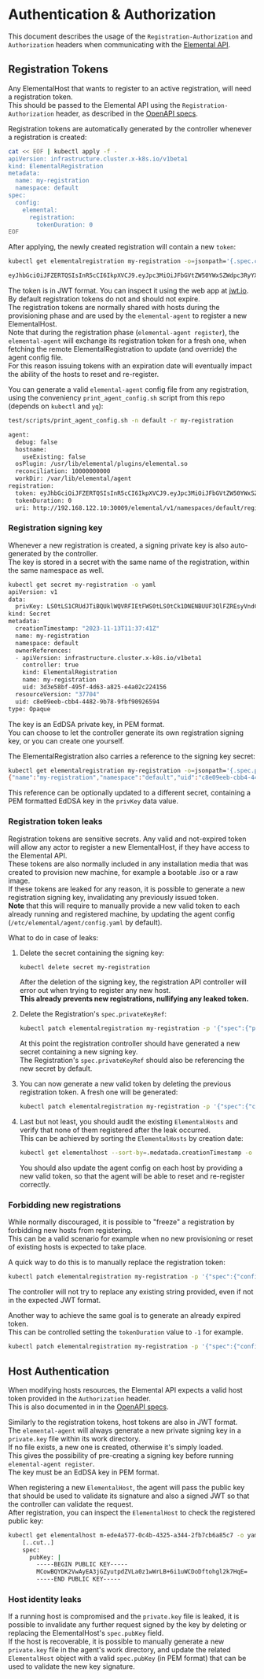 # Authentication & Authorization

This document describes the usage of the `Registration-Authorization` and `Authorization` headers when communicating with the [Elemental API](../README.md#elemental-api).

## Registration Tokens

Any ElementalHost that wants to register to an active registration, will need a registration token.  
This should be passed to the Elemental API using the `Registration-Authorization` header, as described in the [OpenAPI specs](../elemental-openapi.yaml).

Registration tokens are automatically generated by the controller whenever a registration is created:

```bash
cat << EOF | kubectl apply -f -
apiVersion: infrastructure.cluster.x-k8s.io/v1beta1
kind: ElementalRegistration
metadata:
  name: my-registration
  namespace: default
spec:
  config:
    elemental:
      registration:
        tokenDuration: 0
EOF
```

After applying, the newly created registration will contain a new `token`:

```bash
kubectl get elementalregistration my-registration -o=jsonpath='{.spec.config.elemental.registration.token}'

eyJhbGciOiJFZERTQSIsInR5cCI6IkpXVCJ9.eyJpc3MiOiJFbGVtZW50YWxSZWdpc3RyYXRpb25SZWNvbmNpbGVyIiwic3ViIjoiaHR0cDovLzE5Mi4xNjguMTIyLjEwOjMwMDA5L2VsZW1lbnRhbC92MS9uYW1lc3BhY2VzL2RlZmF1bHQvcmVnaXN0cmF0aW9ucy9teS1yZWdpc3RyYXRpb24iLCJhdWQiOlsiaHR0cDovLzE5Mi4xNjguMTIyLjEwOjMwMDA5L2VsZW1lbnRhbC92MS9uYW1lc3BhY2VzL2RlZmF1bHQvcmVnaXN0cmF0aW9ucy9teS1yZWdpc3RyYXRpb24iXSwibmJmIjoxNjk5ODc1NDYxLCJpYXQiOjE2OTk4NzU0NjF9.VK6jQ7MutSrb4RVT-w0PGd14MRZbJVoJXXyWd44l_tijC_IlSernkaZpa-KFTLn0XVyE6IcpPm4zYXlyAGYoAw
```

The token is in JWT format. You can inspect it using the web app at [jwt.io](https://jwt.io).  
By default registration tokens do not and should not expire.  
The registration tokens are normally shared with hosts during the provisioning phase and are used by the `elemental-agent` to register a new ElementalHost.  
Note that during the registration phase (`elemental-agent register`), the `elemental-agent` will exchange its registration token for a fresh one, when fetching the remote ElementalRegistration to update (and override) the agent config file.  
For this reason issuing tokens with an expiration date will eventually impact the ability of the hosts to reset and re-register.  

You can generate a valid `elemental-agent` config file from any registration, using the conveniency `print_agent_config.sh` script from this repo (depends on `kubectl` and `yq`):

```bash
test/scripts/print_agent_config.sh -n default -r my-registration

agent:
  debug: false
  hostname:
    useExisting: false
  osPlugin: /usr/lib/elemental/plugins/elemental.so
  reconciliation: 10000000000
  workDir: /var/lib/elemental/agent
registration:
  token: eyJhbGciOiJFZERTQSIsInR5cCI6IkpXVCJ9.eyJpc3MiOiJFbGVtZW50YWxSZWdpc3RyYXRpb25SZWNvbmNpbGVyIiwic3ViIjoiaHR0cDovLzE5Mi4xNjguMTIyLjEwOjMwMDA5L2VsZW1lbnRhbC92MS9uYW1lc3BhY2VzL2RlZmF1bHQvcmVnaXN0cmF0aW9ucy9teS1yZWdpc3RyYXRpb24iLCJhdWQiOlsiaHR0cDovLzE5Mi4xNjguMTIyLjEwOjMwMDA5L2VsZW1lbnRhbC92MS9uYW1lc3BhY2VzL2RlZmF1bHQvcmVnaXN0cmF0aW9ucy9teS1yZWdpc3RyYXRpb24iXSwibmJmIjoxNjk5ODc1NDYxLCJpYXQiOjE2OTk4NzU0NjF9.VK6jQ7MutSrb4RVT-w0PGd14MRZbJVoJXXyWd44l_tijC_IlSernkaZpa-KFTLn0XVyE6IcpPm4zYXlyAGYoAw
  tokenDuration: 0
  uri: http://192.168.122.10:30009/elemental/v1/namespaces/default/registrations/my-registration
```

### Registration signing key

Whenever a new registration is created, a signing private key is also auto-generated by the controller.  
The key is stored in a secret with the same name of the registration, within the same namespace as well.  

```bash
kubectl get secret my-registration -o yaml
apiVersion: v1
data:
  privKey: LS0tLS1CRUdJTiBQUklWQVRFIEtFWS0tLS0tCk1DNENBUUF3QlFZREsyVndCQ0lFSU1KZi95YWhicFlnU3VFaDBHaFpxR1hCWjNKcVZGQ29WQlFhY2NkZ1RCeGkKLS0tLS1FTkQgUFJJVkFURSBLRVktLS0tLQo=
kind: Secret
metadata:
  creationTimestamp: "2023-11-13T11:37:41Z"
  name: my-registration
  namespace: default
  ownerReferences:
  - apiVersion: infrastructure.cluster.x-k8s.io/v1beta1
    controller: true
    kind: ElementalRegistration
    name: my-registration
    uid: 3d3e58bf-495f-4d63-a825-e4a02c224156
  resourceVersion: "37704"
  uid: c8e09eeb-cbb4-4482-9b78-9fbf90926594
type: Opaque
```

The key is an EdDSA private key, in PEM format.  
You can choose to let the controller generate its own registration signing key, or you can create one yourself.  

The ElementalRegistration also carries a reference to the signing key secret:

```bash
kubectl get elementalregistration my-registration -o=jsonpath='{.spec.privateKeyRef}'
{"name":"my-registration","namespace":"default","uid":"c8e09eeb-cbb4-4482-9b78-9fbf90926594"}
```

This reference can be optionally updated to a different secret, containing a PEM formatted EdDSA key in the `privKey` data value.  

### Registration token leaks

Registration tokens are sensitive secrets. Any valid and not-expired token will allow any actor to register a new ElementalHost, if they have access to the Elemental API.  
These tokens are also normally included in any installation media that was created to provision new machine, for example a bootable .iso or a raw image.  
If these tokens are leaked for any reason, it is possible to generate a new registration signing key, invalidating any previously issued token.  
**Note** that this will require to manually provide a new valid token to each already running and registered machine, by updating the agent config (`/etc/elemental/agent/config.yaml` by default).  

What to do in case of leaks:  

1. Delete the secret containing the signing key:

    ```bash
    kubectl delete secret my-registration
    ```

    After the deletion of the signing key, the registration API controller will error out when trying to register any new host.  
    **This already prevents new registrations, nullifying any leaked token.**  

1. Delete the Registration's `spec.privateKeyRef`:

    ```bash
    kubectl patch elementalregistration my-registration -p '{"spec":{"privateKeyRef":null}}' --type=merge
    ```

    At this point the registration controller should have generated a new secret containing a new signing key.  
    The Registration's `spec.privateKeyRef` should also be referencing the new secret by default.  

1. You can now generate a new valid token by deleting the previous registration token. A fresh one will be generated:  

    ```bash
    kubectl patch elementalregistration my-registration -p '{"spec":{"config":{"elemental":{"registration":{"token":""}}}}}' --type=merge
    ```

1. Last but not least, you should audit the existing `ElementalHosts` and verify that none of them registered after the leak occurred.  
   This can be achieved by sorting the `ElementalHosts` by creation date:  

   ```bash
   kubectl get elementalhost --sort-by=.medatada.creationTimestamp -o yaml
   ```

   You should also update the agent config on each host by providing a new valid token, so that the agent will be able to reset and re-register correctly.  

### Forbidding new registrations

While normally discouraged, it is possible to "freeze" a registration by forbidding new hosts from registering.  
This can be a valid scenario for example when no new provisioning or reset of existing hosts is expected to take place.  

A quick way to do this is to manually replace the registration token:  

```bash
kubectl patch elementalregistration my-registration -p '{"spec":{"config":{"elemental":{"registration":{"token":"disabled"}}}}}' --type=merge
```

The controller will not try to replace any existing string provided, even if not in the expected JWT format.  

Another way to achieve the same goal is to generate an already expired token.  
This can be controlled setting the `tokenDuration` value to `-1` for example.  

```bash
kubectl patch elementalregistration my-registration -p '{"spec":{"config":{"elemental":{"registration":{"token":"", "tokenDuration":-1}}}}}' --type=merge
```

## Host Authentication

When modifying hosts resources, the Elemental API expects a valid host token provided in the `Authorization` header.  
This is also documented in in the [OpenAPI specs](../elemental-openapi.yaml).  

Similarly to the registration tokens, host tokens are also in JWT format.  
The `elemental-agent` will always generate a new private signing key in a `private.key` file within its work directory.  
If no file exists, a new one is created, otherwise it's simply loaded.  
This gives the possibility of pre-creating a signing key before running `elemental-agent register`.  
The key must be an EdDSA key in PEM format.  

When registering a new `ElementalHost`, the agent will pass the public key that should be used to validate its signature and also a signed JWT so that the controller can validate the request.  
After registration, you can inspect the `ElementalHost` to check the registered public key:  

```bash
kubectl get elementalhost m-ede4a577-0c4b-4325-a344-2fb7cb6a85c7 -o yaml
    [..cut..]
    spec:
      pubKey: |
        -----BEGIN PUBLIC KEY-----
        MCowBQYDK2VwAyEA3jGZyutpdZVLa0z1wWrLB+6i1uWCDoDftohgl2k7HqE=
        -----END PUBLIC KEY-----
```

### Host identity leaks

If a running host is compromised and the `private.key` file is leaked, it is possible to invalidate any further request signed by the key by deleting or replacing the ElementalHost's `spec.pubKey` field.  
If the host is recoverable, it is possible to manually generate a new `private.key` file in the agent's work directory, and update the related `ElementalHost` object with a valid `spec.pubKey` (in PEM format) that can be used to validate the new key signature.  
